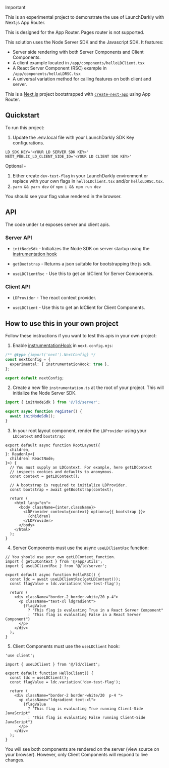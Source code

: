 > [!IMPORTANT]  
> This is an experimental project to demonstrate the use of LaunchDarkly with Next.js App Router.
>
> This is designed for the App Router. Pages router is not supported.

This solution uses the Node Server SDK and the Javascript SDK. It features:

- Server side rendering with both Server Components and Client Components.
- A client example located in `/app/components/helloLDClient.tsx`
- A React Server Component (RSC) example in `/app/components/helloLDRSC.tsx`
- A universal variation method for calling features on both client and server.

This is a [Next.js](https://nextjs.org/) project bootstrapped with [`create-next-app`](https://github.com/vercel/next.js/tree/canary/packages/create-next-app) using App Router.

## Quickstart

To run this project:

1. Update the .env.local file with your LaunchDarkly SDK Key configurations.

```dotenv
LD_SDK_KEY='<YOUR LD SERVER SDK KEY>'
NEXT_PUBLIC_LD_CLIENT_SIDE_ID='<YOUR LD CLIENT SDK KEY>'
```

Optional - 

1. Either create `dev-test-flag` in your LaunchDarkly environment or replace with your own flags in `helloLDClient.tsx` and/or `helloLDRSC.tsx`.
2. `yarn && yarn dev` or `npm i && npm run dev`

You should see your flag value rendered in the browser.

## API

The code under `ld` exposes server and client apis.

### Server API

- `initNodeSdk` - Initializes the Node SDK on server startup using the [instrumentation hook](https://nextjs.org/docs/app/building-your-application/optimizing/instrumentation)

- `getBootstrap` - Returns a json suitable for bootstrapping the js sdk.

- `useLDClientRsc` - Use this to get an ldClient for Server Components.

### Client API

- `LDProvider` - The react context provider.

- `useLDClient` - Use this to get an ldClient for Client Components.

## How to use this in your own project

Follow these instructions if you want to test this apis in your own project:

1. Enable [instrumentationHook](https://nextjs.org/docs/app/building-your-application/optimizing/instrumentation) in `next.config.mjs`:

```ts
/** @type {import('next').NextConfig} */
const nextConfig = {
  experimental: { instrumentationHook: true },
};

export default nextConfig;
```

2. Create a new file `instrumentation.ts` at the root of your project. This will initialize the Node Server SDK.

```ts
import { initNodeSdk } from '@/ld/server';

export async function register() {
  await initNodeSdk();
}
```

3. In your root layout component, render the `LDProvider` using your `LDContext` and `bootstrap`:

```tsx
export default async function RootLayout({
  children,
}: Readonly<{
  children: ReactNode;
}>) {
  // You must supply an LDContext. For example, here getLDContext
  // inspects cookies and defaults to anonymous.
  const context = getLDContext();

  // A bootstrap is required to initialize LDProvider.
  const bootstrap = await getBootstrap(context);

  return (
    <html lang="en">
      <body className={inter.className}>
        <LDProvider context={context} options={{ bootstrap }}>
          {children}
        </LDProvider>
      </body>
    </html>
  );
}
```

4. Server Components must use the async `useLDClientRsc` function:

```tsx
// You should use your own getLDContext function.
import { getLDContext } from '@/app/utils';
import { useLDClientRsc } from '@/ld/server';

export default async function HelloRSC() {
  const ldc = await useLDClientRsc(getLDContext());
  const flagValue = ldc.variation('dev-test-flag');

  return (
    <div className="border-2 border-white/20 p-4">
      <p className="text-xl ldgradient">
        {flagValue
          ? "This flag is evaluating True in a React Server Component"
          : "This flag is evaluating False in a React Server Component"}
      </p>
    </div>
  );
}
```

5. Client Components must use the `useLDClient` hook:

```tsx
'use client';

import { useLDClient } from '@/ld/client';

export default function HelloClient() {
  const ldc = useLDClient();
  const flagValue = ldc.variation('dev-test-flag');

  return (
    <div className="border-2 border-white/20  p-4 ">
      <p className="ldgradient text-xl">
        {flagValue
          ? "This flag is evaluating True running Client-Side JavaScript"
          : "This flag is evaluating False running Client-Side JavaScript"}
      </p>
    </div>
  );
}
```

You will see both components are rendered on the server (view source on your browser). However, only Client Components
will respond to live changes.
